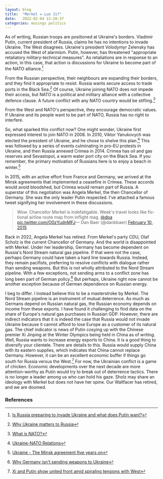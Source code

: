 ```yaml
---
layout: blog
title:  "Merkel = Luo Ji?"
date:   2022-02-04 12:20:37
categories: musings politics
---
```


As of writing, Russian troops are positioned at Ukraine's borders. Vladimir Putin, current president of Russia, claims he has no intentions to invade Ukraine. The West disagrees. Ukraine's president Volodymyr Zelensky has accused the West of alarmism. Putin, however, has threatened "appropriate retaliatory military-technical measures". As retaliations are in response to an action, in this case, that action is discussions for Ukraine to become part of the NATO alliance.[^1]

From the Russian perspective, their neighbours are expanding their borders, and they find it appropriate to resist. Russia wants secure access to trade ports in the Black Sea.[^2] Of course, Ukraine joining NATO does not impede their access, but NATO is a political and military alliance with a collective defence clause. A future conflict with any NATO country would be stifling.[^3]

From the West and NATO's perspective, they encourage democratic values. If Ukraine and its people want to be part of NATO, Russia has no right to interfere.

So, what sparked this conflict now? One might wonder, Ukraine first expressed interest to join NATO in 2008. In 2010, Viktor Yanukovych was elected the president of Ukraine, and he chose to shelve this plan.[^4] This was followed by a series of events culminating in pro-EU protests in Ukraine, and then Russia annexed Crimea in 2014. Crimea has oil and gas reserves and Sevastopol, a warm water port city on the Black Sea. If you remember, the primary motivation of Russians here is to enjoy a beach in winter.[^5]

In 2015, with an active effort from France and Germany, we arrived at the Minsk agreements that implemented a ceasefire in Crimea. These accords would avoid bloodshed, but Crimea would remain part of Russia. A superstar of this negotiation was Angela Merkel, the then Chancellor of Germany. She was the only leader Putin respected. I've attached a famous tweet signifying her involvement in these discussions.

<blockquote class="twitter-tweet left"><p lang="en" dir="ltr">Wow. Chancellor Merkel is indefatigable. Week&#39;s travel looks like fictional airline route map from inflight mag. <a href="https://twitter.com/dpa?ref_src=twsrc%5Etfw">@dpa</a> <a href="http://t.co/O0zYudnMFJ">pic.twitter.com/O0zYudnMFJ</a>&mdash; Dan Baer (@danbbaer) <a href="https://twitter.com/danbbaer/status/565257318015959040?ref_src=twsrc%5Etfw">February 10, 2015</a></p></blockquote> <script async src="https://platform.twitter.com/widgets.js" charset="utf-8"></script>

Back in 2022, Angela Merkel has retired. From Merkel's party CDU, Olaf Scholz is the current Chancellor of Germany. And the world is disappointed with Merkel. Under her leadership, Germany has become dependent on Russia's Nord Stream natural gas pipeline. If that were not the case, perhaps Germany could have taken a hard line towards Russia. Instead, they remain pacifists, preferring to resolve conflicts with dialogue rather than sending weapons. But this is not wholly attributed to the Nord Stream pipeline. With a few exceptions, not sending arms to a conflict zone has long been part of German policy.[^6] But perhaps, Ukraine right now cannot be another exception because of German dependence on Russian energy. 

I beg to differ. I instead believe this to be a masterstroke by Merkel. The Nord Stream pipeline is an instrument of mutual deterrence. As much as Germans depend on Russian natural gas, the Russian economy depends on income from these exports. I have found it challenging to find data on the share of Europe's natural gas purchases in Russian GDP. However, there are indirect indicators that it is indeed the case that Russia would not invade Ukraine because it cannot afford to lose Europe as a customer of its natural gas. The chief indicator is news of Putin cosying up with the Chinese premier Xi Jinping at the Winter Olympics being held in China as of writing. Well, Russia wants to increase energy exports to China. It is a good thing to diversify your clientele. There are details to this. Russia would supply China with its eastern supplies, which indicates that China cannot replace Germany. However, it can be an excellent economic buffer if things go south for Russia versus the West.[^7] 
For now, the Ukrainian conflict is a game of chicken. Economic developments over the next decade are more attention-worthy as Putin would try to break out of deterrence tactics. There is no longer a leader among us who can hold his gaze. Sholz may share an ideology with Merkel but does not have her spine. Our Wallfacer has retired, and we are doomed.

### References
[^1]: [Is Russia preparing to invade Ukraine and what does Putin want?](https://www.bbc.com/news/world-europe-56720589)
[^2]: [Why Ukraine matters to Russia](https://indianexpress.com/article/research/why-ukraine-matters-to-russia-7736322/)
[^3]: [What is NATO?](https://www.nato.int/nato-welcome/index.html)
[^4]: [Ukraine-NATO Relations](https://en.wikipedia.org/wiki/Ukraine%E2%80%93NATO_relations)
[^5]: [Ukraine - The Minsk agreement five years on](https://www.europarl.europa.eu/RegData/etudes/ATAG/2020/646203/EPRS_ATA\(2020\)646203\_EN.pdf)
[^6]: [Why Germany isn't sending weapons to Ukraine](https://www.bbc.com/news/world-europe-60155002)
[^7]: [Xi and Putin show united front amid spiraling tensions with West](https://www.aljazeera.com/news/2022/2/4/chinas-xi-to-meet-russias-putin-ahead-of-olympics-opening-rites)
